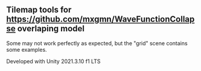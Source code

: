 ## Tilemap tools for https://github.com/mxgmn/WaveFunctionCollapse overlaping model

Some may not work perfectly as expected, but the "grid" scene contains some examples.

Developed with Unity 2021.3.10 f1 LTS
